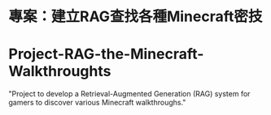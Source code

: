 # 專案：建立RAG查找各種Minecraft密技
# Project-RAG-the-Minecraft-Walkthroughts
"Project to develop a Retrieval-Augmented Generation (RAG) system for gamers to discover various Minecraft walkthroughs."


